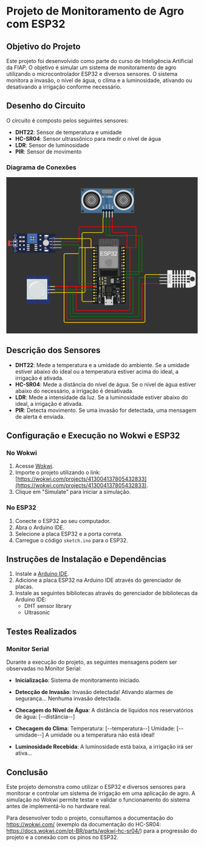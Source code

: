 # Projeto de Monitoramento de Agro com ESP32

## Objetivo do Projeto
Este projeto foi desenvolvido como parte do curso de Inteligência Artificial da FIAP. O objetivo é simular um sistema de monitoramento de agro utilizando o microcontrolador ESP32 e diversos sensores. O sistema monitora a invasão, o nível de água, o clima e a luminosidade, ativando ou desativando a irrigação conforme necessário.

## Desenho do Circuito
O circuito é composto pelos seguintes sensores:
- **DHT22**: Sensor de temperatura e umidade
- **HC-SR04**: Sensor ultrassônico para medir o nível de água
- **LDR**: Sensor de luminosidade
- **PIR**: Sensor de movimento

### Diagrama de Conexões
![alt text](image.png)

## Descrição dos Sensores
- **DHT22**: Mede a temperatura e a umidade do ambiente. Se a umidade estiver abaixo do ideal ou a temperatura estiver acima do ideal, a irrigação é ativada.
- **HC-SR04**: Mede a distância do nível de água. Se o nível de água estiver abaixo do necessário, a irrigação é desativada.
- **LDR**: Mede a intensidade da luz. Se a luminosidade estiver abaixo do ideal, a irrigação é ativada.
- **PIR**: Detecta movimento. Se uma invasão for detectada, uma mensagem de alerta é enviada.

## Configuração e Execução no Wokwi e ESP32
### No Wokwi
1. Acesse [Wokwi](https://wokwi.com).
2. Importe o projeto utilizando o link: [https://wokwi.com/projects/413004137805432833](https://wokwi.com/projects/413004137805432833).
3. Clique em "Simulate" para iniciar a simulação.

### No ESP32
1. Conecte o ESP32 ao seu computador.
2. Abra o Arduino IDE.
3. Selecione a placa ESP32 e a porta correta.
4. Carregue o código `sketch.ino` para o ESP32.

## Instruções de Instalação e Dependências
1. Instale a [Arduino IDE](https://www.arduino.cc/en/software).
2. Adicione a placa ESP32 na Arduino IDE através do gerenciador de placas.
3. Instale as seguintes bibliotecas através do gerenciador de bibliotecas da Arduino IDE:
   - DHT sensor library
   - Ultrasonic

## Testes Realizados
### Monitor Serial
Durante a execução do projeto, as seguintes mensagens podem ser observadas no Monitor Serial:

- **Inicialização**:
Sistema de monitoramento iniciado.

- **Detecção de Invasão**:
Invasão detectada! Ativando alarmes de segurança... Nenhuma invasão detectada.

- **Checagem do Nível de Água**:
A distância de líquidos nos reservatórios de água: [--distância--]

- **Checagem do Clima**:
Temperatura: [--temperatura--] Umidade: [--umidade--] A umidade ou a temperatura não está ideal!

- **Luminosidade Recebida**:
A luminosidade está baixa, a irrigação irá ser ativa...

## Conclusão
Este projeto demonstra como utilizar o ESP32 e diversos sensores para monitorar e controlar um sistema de irrigação em uma aplicação de agro. A simulação no Wokwi permite testar e validar o funcionamento do sistema antes de implementá-lo no hardware real.

Para desenvolver todo o projeto, consultamos a documentação do https://wokwi.com/ (exemplo da documentação do HC-SR04: https://docs.wokwi.com/pt-BR/parts/wokwi-hc-sr04/) para a progressão do projeto e a conexão com os pinos no ESP32.